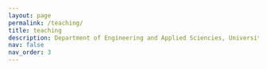 ```yaml
---
layout: page
permalink: /teaching/
title: teaching
description: Department of Engineering and Applied Sciencies, University of Bergamo.
nav: false
nav_order: 3
---
```


<!-- Starting from 2022, I carried out teaching assistant activities for Engineering and Management for Health and Mechatronics and Smart Technology Engineering degrees at the University of Bergamo. A detailed list of the aforementioned activities, with the corresponding academic year, follows:
- **2022 - 2023**: Teaching assistant for the course “Biomedical Sensors” (6 CFU), bachelor degree in Engineering and Management for Health;
- **2022 - 2023**: Teaching assistant for the course “Sensors” (3 CFU), master degree in Mechatronics and Smart Technology Engineering;
- **2022 - 2023**: Teaching assistant for the course “Industrial IOT” (3 CFU), master degree in Mechatronics and Smart Technology Engineering;
- **2023 - 2024**: Teaching assistant for the course “Biomedical Sensors” (6 CFU), bachelor degree in Engineering and Management for Health. During this course, I held the seminar *“Tiny Technologies, Big Impact: Lab-on-Chip Devices, Microfluidics, and MEMS in Biomedical Engineering”* focused on SAW-based microfluidic and MAGFET lab-on-chip devices;
- **2023 - 2024**: Teaching assistant for the course “Sensors” (3 CFU), master degree in Mechatronics and Smart Technology Engineering;
- **2023 - 2024**: Teaching assistant for the course “Industrial IOT” (3 CFU), master degree in Mechatronics and Smart Technology Engineering. -->